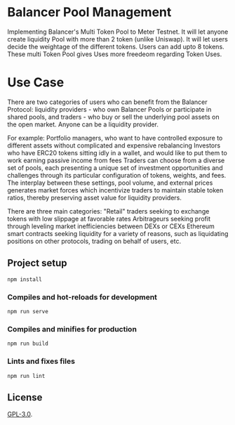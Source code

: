 # Balancer Pool Management

Implementing Balancer's Multi Token Pool to Meter Testnet. It will let anyone create liquidity Pool with more than 2 token (unlike Uniswap). It will let users decide the weightage of the different tokens. Users can add upto 8 tokens. These multi Token Pool gives Uses more freedeom regarding Token Uses. 

# Use Case

There are two categories of users who can benefit from the Balancer Protocol:
liquidity providers - who own Balancer Pools or participate in shared pools,
and traders - who buy or sell the underlying pool assets on the open market.
Anyone can be a liquidity provider.

For example:
Portfolio managers, who want to have controlled exposure to different assets without complicated and expensive rebalancing 
Investors who have ERC20 tokens sitting idly in a wallet, and would like to put them to work earning passive income from fees 
Traders can choose from a diverse set of pools, each presenting a unique set of investment opportunities and challenges through its particular configuration of tokens, weights, and fees. The interplay between these settings, pool volume, and external prices generates market forces which incentivize traders to maintain stable token ratios, thereby preserving asset value for liquidity providers.

There are three main categories:
"Retail" traders seeking to exchange tokens with low slippage at favorable rates
Arbitrageurs seeking profit through leveling market inefficiencies between DEXs or CEXs 
Ethereum smart contracts seeking liquidity for a variety of reasons, such as liquidating positions on other protocols, trading on behalf of users, etc. 

## Project setup
```
npm install
```

### Compiles and hot-reloads for development
```
npm run serve
```

### Compiles and minifies for production
```
npm run build
```

### Lints and fixes files
```
npm run lint
```

## License

[GPL-3.0](LICENSE).

